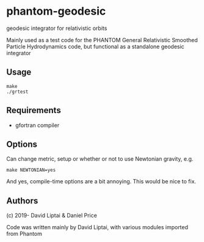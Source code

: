 # phantom-geodesic
geodesic integrator for relativistic orbits

Mainly used as a test code for the PHANTOM General Relativistic Smoothed Particle Hydrodynamics code, but functional as a standalone geodesic integrator

## Usage
```
make
./grtest
```

## Requirements

- gfortran compiler

## Options

Can change metric, setup or whether or not to use Newtonian gravity, e.g.

```
make NEWTONIAN=yes
```
And yes, compile-time options are a bit annoying. This would be nice to fix.

## Authors

(c) 2019- David Liptai & Daniel Price

Code was written mainly by David Liptai, with various modules imported from Phantom
